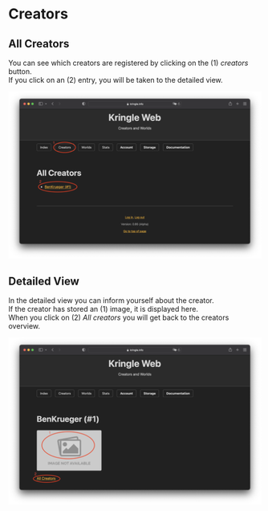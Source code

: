 # Creators

## All Creators

You can see which creators are registered by clicking on the (1) *creators* button.  
If you click on an (2) entry, you will be taken to the detailed view.  

![All Creators](./img/creators_all.png)

## Detailed View

In the detailed view you can inform yourself about the creator.  
If the creator has stored an (1) image, it is displayed here.  
When you click on (2) *All creators* you will get back to the creators overview.  

![Creator Detail 1](./img/creators_detail.png)
